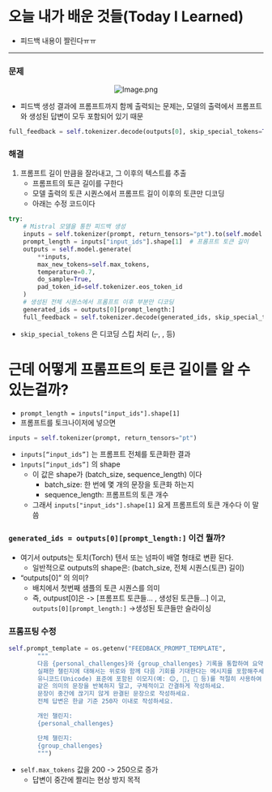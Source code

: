 # 오늘 내가 배운 것들(Today I Learned)

- 피드백 내용이 짤린다ㅠㅠ

---

### 문제

<p align="center">
<img src="https://resv2.craft.do/user/full/641ffdb9-6693-37da-6dbd-e78e1756c2de/doc/3c17d71c-25ef-2249-36c5-6ac2c9747d25/41ceb31e-d254-ba0f-c4aa-293f7bf054ec/LuFwOFT9zuA5hpXgtzxoQacNuFnPhtCCUOraKRzeqygz/Image.png" alt ="Image.png"/>
</p>

- 피드백 생성 결과에 프롬프트까지 함께 출력되는 문제는, 모델의 출력에서 프롬프트와 생성된 답변이 모두 포함되어 있기 때문

```python
full_feedback = self.tokenizer.decode(outputs[0], skip_special_tokens=True)
```

### 해결

1. 프롬프트 길이 만큼을 잘라내고, 그 이후의 텍스트를 추출
    - 프롬프트의 토큰 길이를 구한다
    - 모델 출력의 토큰 시퀀스에서 프롬프트 길이 이후의 토큰만 디코딩
    - 아래는 수정 코드이다

```python
try:
    # Mistral 모델을 통한 피드백 생성
    inputs = self.tokenizer(prompt, return_tensors="pt").to(self.model.device)
    prompt_length = inputs["input_ids"].shape[1]  # 프롬프트 토큰 길이
    outputs = self.model.generate(
        **inputs,
        max_new_tokens=self.max_tokens,
        temperature=0.7,
        do_sample=True,
        pad_token_id=self.tokenizer.eos_token_id
    )
    # 생성된 전체 시퀀스에서 프롬프트 이후 부분만 디코딩
    generated_ids = outputs[0][prompt_length:]
    full_feedback = self.tokenizer.decode(generated_ids, skip_special_tokens=True)
```

- `skip_special_tokens` 은 디코딩 스킵 처리 (<s>, </s>, <pad>, <unk> 등)

# 근데 어떻게 프롬프트의 토큰 길이를 알 수 있는걸까?

- `prompt_length = inputs["input_ids"].shape[1]`
- 프롬프트를 토크나이저에 넣으면

```python
inputs = self.tokenizer(prompt, return_tensors="pt")
```

- `inputs[“input_ids”]` 는 프롬프트 전체를 토큰화한 결과
- `ìnputs[“input_ids”]` 의 shape
  - 이 값은 shape가 (batch_size, sequence_length) 이다
    - batch_size: 한 번에 몇 개의 문장을 토큰화 하는지
    - sequence_length: 프롬프트의 토큰 개수
  - 그래서 `inputs["input_ids"].shape[1]` 요게 프롬프트의 토큰 개수다 이 말씀

### `generated_ids = outputs[0][prompt_length:]` 이건 뭘까?

- 여기서 outputs는 토치(Torch) 텐서 또는 넘파이 배열 형태로 변환 된다.
  - 일반적으로 outputs의 shape은: (batch_size, 전체 시퀀스(토큰) 길이)
- “outputs[0]” 의 의미?
  - 배치에서 첫번째 샘플의 토큰 시퀀스를 의미
  - 즉, outpust[0]은 -> [프롬프트 토큰들... , 생성된 토큰들...] 이고,  `outputs[0][prompt_length:]` ->생성된 토큰들만 슬라이싱

### 프롬프팅 수정

```python
self.prompt_template = os.getenv("FEEDBACK_PROMPT_TEMPLATE",
        """
        다음 {personal_challenges}와 {group_challenges} 기록을 통합하여 요약하고, 사용자의 노력을 인정하고 격려하는 피드백을 한글로 생성해주세요.
        실패한 챌린지에 대해서는 위로와 함께 다음 기회를 기대한다는 메시지를 포함해주세요.
        유니코드(Unicode) 표준에 포함된 이모지(예: 😊, 🌱, 🎉 등)를 적절히 사용하여 친근하고 밝은 톤으로 작성해주세요.
        같은 의미의 문장을 반복하지 말고, 구체적이고 간결하게 작성하세요.
        문장이 중간에 끊기지 않게 완결된 문장으로 작성하세요.
        전체 답변은 한글 기준 250자 이내로 작성하세요.

        개인 챌린지:
        {personal_challenges}

        단체 챌린지:
        {group_challenges}
        """)
```

- `self.max_tokens` 값을 200 -> 250으로 증가
  - 답변이 중간에 짤리는 현상 방지 목적